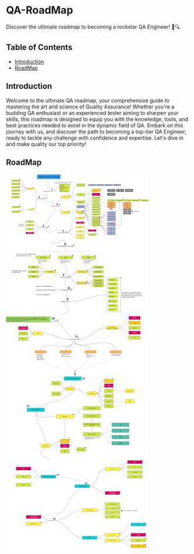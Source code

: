 # QA-RoadMap
Discover the ultimate roadmap to becoming a rockstar QA Engineer! 🚀🔍

## Table of Contents
- [Introduction](#introduction)
- [RoadMap](#roadmap)

## Introduction
Welcome to the ultimate QA roadmap, your comprehensive guide to mastering the art and science of Quality Assurance! Whether you're a budding QA enthusiast or an experienced tester aiming to sharpen your skills, this roadmap is designed to equip you with the knowledge, tools, and best practices needed to excel in the dynamic field of QA. Embark on this journey with us, and discover the path to becoming a top-tier QA Engineer, ready to tackle any challenge with confidence and expertise. Let's dive in and make quality our top priority!

## RoadMap
![RoadMap](images/Roadmap.jpg)
